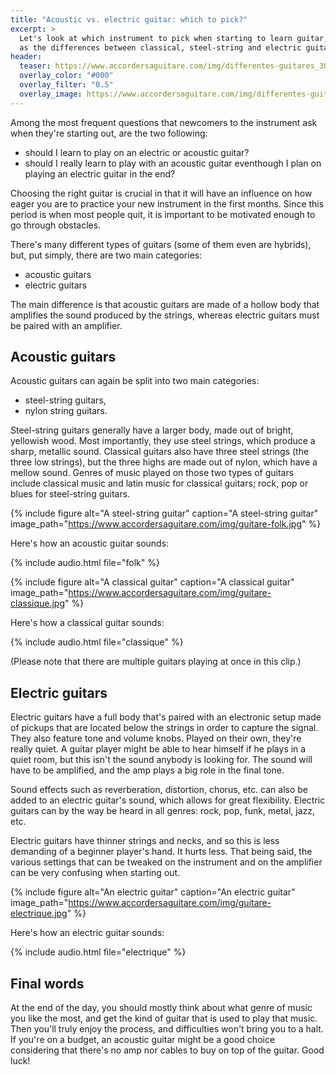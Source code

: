 ```yaml
---
title: "Acoustic vs. electric guitar: which to pick?"
excerpt: >
  Let's look at which instrument to pick when starting to learn guitar, as well 
  as the differences between classical, steel-string and electric guitars.
header:
  teaser: https://www.accordersaguitare.com/img/differentes-guitares_300.jpg
  overlay_color: "#000"
  overlay_filter: "0.5"
  overlay_image: https://www.accordersaguitare.com/img/differentes-guitares.jpg
---
```


Among the most frequent questions that newcomers to the instrument ask when 
they're starting out, are the two following:

- should I learn to play on an electric or acoustic guitar?
- should I really learn to play with an acoustic guitar eventhough I plan on 
playing an electric guitar in the end?

Choosing the right guitar is crucial in that it will have an influence on how 
eager you are to practice your new instrument in the first months. Since this 
period is when most people quit, it is important to be motivated enough to go 
through obstacles.

There's many different types of guitars (some of them even are hybrids), but, 
put simply, there are two main categories:

- acoustic guitars
- electric guitars

The main difference is that acoustic guitars are made of a hollow body that 
amplifies the sound produced by the strings, whereas electric guitars must be 
paired with an amplifier.

## Acoustic guitars

Acoustic guitars can again be split into two main categories:

- steel-string guitars,
- nylon string guitars.

Steel-string guitars generally have a larger body, made out of bright, 
yellowish wood. Most importantly, they use steel strings, which produce a 
sharp, metallic sound. Classical guitars also have three steel strings (the 
three low strings), but the three highs are made out of nylon, which have a 
mellow sound. Genres of music played on those two types of guitars include 
classical music and latin music for classical guitars; rock, pop or blues for 
steel-string guitars.

{% include figure alt="A steel-string guitar" caption="A steel-string guitar" 
image_path="https://www.accordersaguitare.com/img/guitare-folk.jpg" %}

Here's how an acoustic guitar sounds:

{% include audio.html file="folk" %}

{% include figure alt="A classical guitar" caption="A classical guitar"
image_path="https://www.accordersaguitare.com/img/guitare-classique.jpg" %}

Here's how a classical guitar sounds:

{% include audio.html file="classique" %}

(Please note that there are multiple guitars playing at once in this clip.)

## Electric guitars

Electric guitars have a full body that's paired with an electronic setup made 
of pickups that are located below the strings in order to capture the signal. 
They also feature tone and volume knobs. Played on their own, they're really 
quiet. A guitar player might be able to hear himself if he plays in a quiet 
room, but this isn't the sound anybody is looking for. The sound will have to 
be amplified, and the amp plays a big role in the final tone.

Sound effects such as reverberation, distortion, chorus, etc. can also be added 
to an electric guitar's sound, which allows for great flexibility. Electric 
guitars can by the way be heard in all genres: rock, pop, funk, metal, jazz, 
etc.

Electric guitars have thinner strings and necks, and so this is less demanding 
of a beginner player's hand. It hurts less. That being said, the various 
settings that can be tweaked on the instrument and on the amplifier can be very 
confusing when starting out.

{% include figure alt="An electric guitar" caption="An electric guitar"
image_path="https://www.accordersaguitare.com/img/guitare-electrique.jpg" %}

Here's how an electric guitar sounds:

{% include audio.html file="electrique" %}

## Final words

At the end of the day, you should mostly think about what genre of music you 
like the most, and get the kind of guitar that is used to play that music. Then 
you'll truly enjoy the process, and difficulties won't bring you to a halt. If 
you're on a budget, an acoustic guitar might be a good choice considering that 
there's no amp nor cables to buy on top of the guitar. Good luck!
